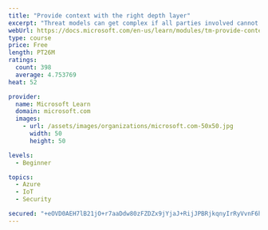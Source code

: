 ```yaml
---
title: "Provide context with the right depth layer"
excerpt: "Threat models can get complex if all parties involved cannot agree on a data-flow diagram depth layer that provides enough context to satisfy requirements"
webUrl: https://docs.microsoft.com/en-us/learn/modules/tm-provide-context-with-the-right-depth-layer/
type: course
price: Free
length: PT26M
ratings:
  count: 398
  average: 4.753769
heat: 52

provider:
  name: Microsoft Learn
  domain: microsoft.com
  images:
    - url: /assets/images/organizations/microsoft.com-50x50.jpg
      width: 50
      height: 50

levels:
  - Beginner

topics:
  - Azure
  - IoT
  - Security

secured: "+eOVD0AEH7lB21jO+r7aaDdw80zFZDZx9jYjaJ+RijJPBRjkqnyIrRyVvnF6h8rQgJ+JUfVEiNwPW1dR7T6LmhuEQkwG6bxsP9xsY/KfqTpO/O3nHaxgNokYsjY8Ey52fuJAiipxno6QLo1kr9HnpVvc5W9wz85iFuFnXvOnHJIaz9IaeNwitYV4mXjAWxEN6zKZ2WtBCi/K5BqNuONGBq2ukodFKWtebD2nNawLFVbq//JSHkZwhmP5zQ6Y2X/5CUfZhs7IBVWqk4Ry+qBUb1FiJgPy3NnJa4g5k2mE6l+mHCPDPgu9SYf3ypPGz/7S9M6/+hhORsfXh7Oq5u2Oz1bHfJK0pwlOWnRIU/GlUsmQ8iu5yih66cz2Oua5Q2AwwKaB/RnUwS83L8gDndQw3vl1fFK+JCLm6o5oui0/Zcc=;3lLZkuwEc7ySXKsizQdPvg=="
---
```


